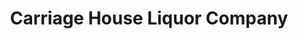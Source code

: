 ---
title: "Carriage House Liquor Company"
url: /racine/carriage-house-liquor-company/
shop: alcohol
---